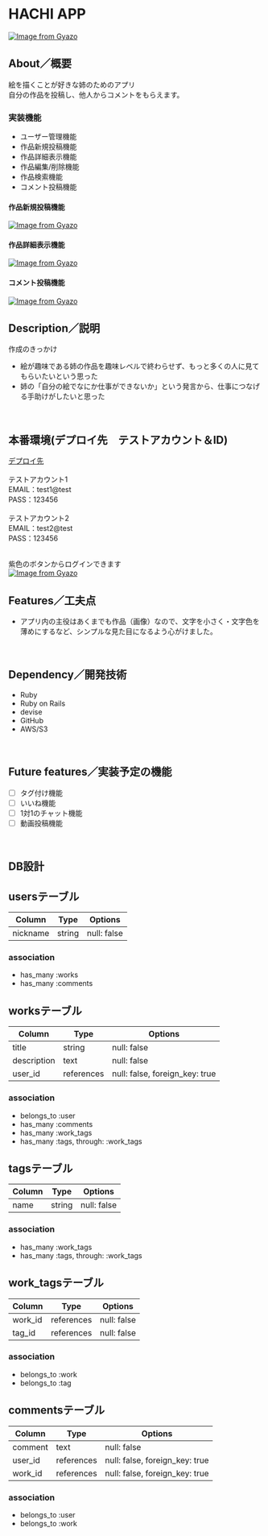 # HACHI APP


[![Image from Gyazo](https://i.gyazo.com/2f889cba5ab3b9b10089038bd15f956b.gif)](https://gyazo.com/2f889cba5ab3b9b10089038bd15f956b)

## About／概要

絵を描くことが好きな姉のためのアプリ<br>
自分の作品を投稿し、他人からコメントをもらえます。
<br>

### 実装機能
- ユーザー管理機能
- 作品新規投稿機能
- 作品詳細表示機能
- 作品編集/削除機能
- 作品検索機能
- コメント投稿機能

#### 作品新規投稿機能

[![Image from Gyazo](https://i.gyazo.com/221f9bf81e3d3a94afc1ea51837f9b69.gif)](https://gyazo.com/221f9bf81e3d3a94afc1ea51837f9b69)
<br>

#### 作品詳細表示機能

[![Image from Gyazo](https://i.gyazo.com/24234592a1dca468f3c6021ed10cfbf5.gif)](https://gyazo.com/24234592a1dca468f3c6021ed10cfbf5)
<br>

#### コメント投稿機能

[![Image from Gyazo](https://i.gyazo.com/baaa0d0949f6468f98e4f7f23ad4fad8.gif)](https://gyazo.com/baaa0d0949f6468f98e4f7f23ad4fad8)
<br>


## Description／説明

作成のきっかけ
- 絵が趣味である姉の作品を趣味レベルで終わらせず、もっと多くの人に見てもらいたいという思った
- 姉の「自分の絵でなにか仕事ができないか」という発言から、仕事につなげる手助けがしたいと思った
<br>


## 本番環境(デプロイ先　テストアカウント＆ID)

[デプロイ先](https://hachi-app.herokuapp.com/)
<br><br>
テストアカウント1<br>
EMAIL：test1@test<br>
PASS：123456<br>
<br>
テストアカウント2<br>
EMAIL：test2@test<br>
PASS：123456<br>
<br>

紫色のボタンからログインできます
<br>
[![Image from Gyazo](https://i.gyazo.com/478f2245830b5caf322ecbc3c2153655.png)](https://gyazo.com/478f2245830b5caf322ecbc3c2153655)
<br>


## Features／工夫点

- アプリ内の主役はあくまでも作品（画像）なので、文字を小さく・文字色を薄めにするなど、シンプルな見た目になるよう心がけました。
<br>

## Dependency／開発技術

- Ruby
- Ruby on Rails
- devise
- GitHub
- AWS/S3
<br>

## Future features／実装予定の機能

- [ ] タグ付け機能
- [ ] いいね機能
- [ ] 1対1のチャット機能
- [ ] 動画投稿機能
<br>


## DB設計


## usersテーブル
| Column   | Type   | Options     |
| -------- | ------ | ----------- |
| nickname | string | null: false |

### association
- has_many :works
- has_many :comments



## worksテーブル
| Column      | Type       | Options                            |
| ----------- | ---------- | ---------------------------------- |
| title       | string     | null: false                        |
| description | text       | null: false                        |
| user_id     | references | null: false, foreign_key: true     |

### association
- belongs_to :user
- has_many :comments
- has_many :work_tags
- has_many :tags, through: :work_tags



## tagsテーブル
| Column | Type   | Options     |
| ------ | ------ | ----------- |
| name   | string | null: false |

### association
- has_many :work_tags
- has_many :tags, through: :work_tags



## work_tagsテーブル
| Column  | Type       | Options     |
| ------- | ---------- | ----------- |
| work_id | references | null: false |
| tag_id  | references | null: false |

### association
- belongs_to :work
- belongs_to :tag



## commentsテーブル
| Column  | Type       | Options                        |
| ------- | ---------- | ------------------------------ |
| comment | text       | null: false                    |
| user_id | references | null: false, foreign_key: true |
| work_id | references | null: false, foreign_key: true |

### association
- belongs_to :user
- belongs_to :work
